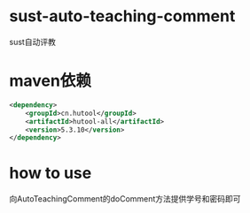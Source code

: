 # sust-auto-teaching-comment
sust自动评教
# maven依赖
```xml
<dependency>
    <groupId>cn.hutool</groupId>
    <artifactId>hutool-all</artifactId>
    <version>5.3.10</version>
</dependency>
```
# how to use
向AutoTeachingComment的doComment方法提供学号和密码即可